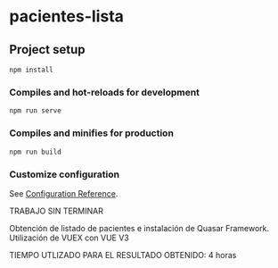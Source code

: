 # pacientes-lista

## Project setup
```
npm install
```

### Compiles and hot-reloads for development
```
npm run serve
```

### Compiles and minifies for production
```
npm run build
```

### Customize configuration
See [Configuration Reference](https://cli.vuejs.org/config/).



TRABAJO SIN TERMINAR

Obtención de listado de pacientes e instalación de Quasar Framework.
Utilización de VUEX con VUE V3


TIEMPO UTLIZADO PARA EL RESULTADO OBTENIDO: 4 horas
